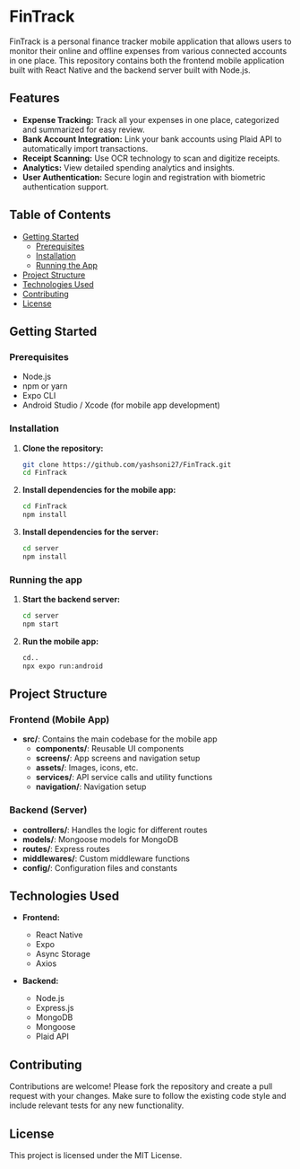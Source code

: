 # FinTrack

FinTrack is a personal finance tracker mobile application that allows users to monitor their online and offline expenses from various connected accounts in one place. This repository contains both the frontend mobile application built with React Native and the backend server built with Node.js.

## Features

- **Expense Tracking:** Track all your expenses in one place, categorized and summarized for easy review.
- **Bank Account Integration:** Link your bank accounts using Plaid API to automatically import transactions.
- **Receipt Scanning:** Use OCR technology to scan and digitize receipts.
- **Analytics:** View detailed spending analytics and insights.
- **User Authentication:** Secure login and registration with biometric authentication support.

## Table of Contents

- [Getting Started](#getting-started)
  - [Prerequisites](#prerequisites)
  - [Installation](#installation)
  - [Running the App](#running-the-app)
- [Project Structure](#project-structure)
- [Technologies Used](#technologies-used)
- [Contributing](#contributing)
- [License](#license)

## Getting Started

### Prerequisites

- Node.js
- npm or yarn
- Expo CLI
- Android Studio / Xcode (for mobile app development)

### Installation

1. **Clone the repository:**
   ```sh
   git clone https://github.com/yashsoni27/FinTrack.git
   cd FinTrack
   ```

2. **Install dependencies for the mobile app:**
	```sh
	cd FinTrack
	npm install
	```
3. **Install dependencies for the server:**
	```sh
	cd server
	npm install
	```

### Running the app
1. **Start the backend server:**
	```sh
	cd server
	npm start
	```
2. **Run the mobile app:**
	```sh
	cd..
	npx expo run:android
	```
## Project Structure

### Frontend (Mobile App)

- **src/**: Contains the main codebase for the mobile app
  - **components/**: Reusable UI components
  - **screens/**: App screens and navigation setup
  - **assets/**: Images, icons, etc.
  - **services/**: API service calls and utility functions
  - **navigation/**: Navigation setup

### Backend (Server)

- **controllers/**: Handles the logic for different routes
- **models/**: Mongoose models for MongoDB
- **routes/**: Express routes
- **middlewares/**: Custom middleware functions
- **config/**: Configuration files and constants


## Technologies Used

- **Frontend:**
  - React Native
  - Expo
  - Async Storage
  - Axios

- **Backend:**
  - Node.js
  - Express.js
  - MongoDB
  - Mongoose
  - Plaid API

## Contributing

Contributions are welcome! Please fork the repository and create a pull request with your changes. Make sure to follow the existing code style and include relevant tests for any new functionality.

## License

This project is licensed under the MIT License.
